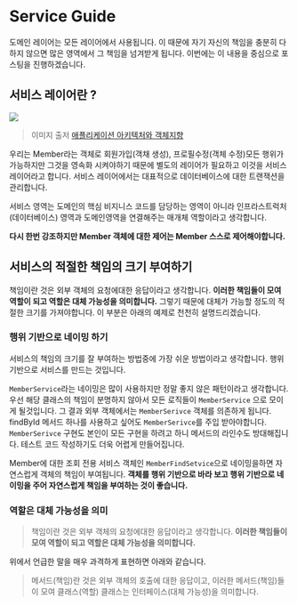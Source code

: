 # Service Guide

도메인 레이어는 모든 레이어에서 사용됩니다. 이 때문에 자기 자신의 책임을 충분히 다하지 않으면 많은 영역에서 그 책임을 넘겨받게 됩니다. 이번에는 이 내용을 중심으로 포스팅을 진행하겠습니다.

## 서비스 레이어란 ?

![](https://image.slidesharecdn.com/random-151127092631-lva1-app6892/95/-60-638.jpg?cb=1448755823)
> 이미지 출저 [애플리케이션 아키텍처와 객체지향](https://www.slideshare.net/baejjae93/ss-55571345)

우리는 Member라는 객체로 회원가입(객채 생성), 프로필수정(객체 수정)모든 행위가 가능하지만 그것을 영속화 시켜야하기 때문에 별도의 레이어가 필요하고 이것을 서비스 레이어라고 합니다. 서비스 레이어에서는 대표적으로 데이터베이스에 대한 트랜잭션을 관리합니다. 

서비스 영역는 도메인의 핵심 비지니스 코드를 담당하는 영역이 아니라 인프라스트럭처(데이터베이스) 영역과 도메인영역을 연결해주는 매개체 역할이라고 생각합니다. 

**다시 한번 강조하지만 Member 객체에 대한 제어는 Member 스스로 제어해야합니다.**



## 서비스의 적절한 책임의 크기 부여하기

책임이란 것은 외부 객체의 요청에대한 응답이라고 생각합니다. **이러한 책임들이 모여 역할이 되고 역할은 대체 가능성을 의미합니다.** 그렇기 때문에 대체가 가능할 정도의 적절한 크기를 가져야합니다. 이 부분은 아래의 예제로 천천히 설명드리겠습니다.

### 행위 기반으로 네이밍 하기

서비스의 책임의 크기를 잘 부여하는 방법중에 가장 쉬운 방법이라고 생각합니다. 행위 기반으로 서비스를 만드는 것입니다.

`MemberService`라는 네이밍은 많이 사용하지만 정말 좋지 않은 패턴이라고 생각합니다. 우선 해당 클래스의 책임이 분명하지 않아서 모든 로직들이 `MemberService` 으로 모이게 될것입니다. 그 결과 외부 객체에서는  `MemberSerivce` 객체를 의존하게 됩니다. findById 메서드 하나를 사용하고 싶어도 `MemberSerivce`를 주입 받아야합니다. `MemberSerivce` 구현도 본인이 모든 구현을 하려고 하니 메서드의 라인수도 방대해집니다. 테스트 코드 작성하기도 더욱 어렵게 만들어집니다.

Member에 대한 조회 전용 서비스 객체인 `MemberFindSetvice`으로 네이밍을하면 자연스럽게 객체의 책임이 부여됩니다. **객체를 행위 기반으로 바라 보고 행위 기반으로 네이밍을 주어 자연스럽게 책임을 부여하는 것이 좋습니다.**

### 역할은 대체 가능성을 의미

> 책임이란 것은 외부 객체의 요청에대한 응답이라고 생각합니다. **이러한 책임들이 모여 역할이 되고 역할은 대체 가능성을 의미합니다.** 

위에서 언급한 말을 매우 과격하게 표현하면 아래와 같습니다.

> 메서드(책임)란 것은 외부 객체의 호출에 대한 응답이고, 이러한 메서드(책임)들이 모여 클래스(역할) 클래스는 인터페이스(대체 가능성)을 의미합니다.











